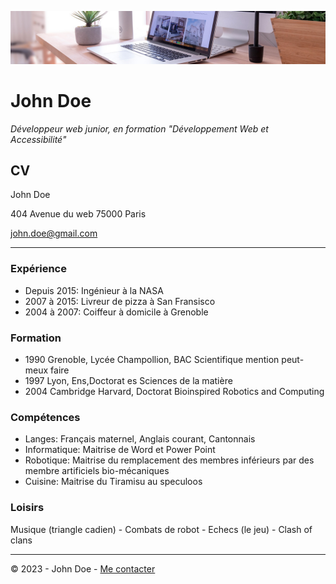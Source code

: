 ![John Doe](https://github.com/Tom-Roche-Oclock/S01E11-Atelier-Recap/blob/main/img/desk-banner.jpg)

# John Doe

*Développeur web junior, en formation "Développement Web et Accessibilité"*

## CV

John Doe

404 Avenue du web
75000 Paris

john.doe@gmail.com

---

### Expérience

- Depuis 2015: Ingénieur à la NASA
- 2007 à 2015: Livreur de pizza à San Fransisco
- 2004 à 2007: Coiffeur à domicile à Grenoble

### Formation

- 1990 Grenoble, Lycée Champollion, BAC Scientifique mention peut-meux faire
- 1997 Lyon, Ens,Doctorat es Sciences de la matière
- 2004 Cambridge Harvard, Doctorat Bioinspired Robotics and Computing

### Compétences

- Langes: Français maternel, Anglais courant, Cantonnais
- Informatique: Maitrise de Word et Power Point
- Robotique: Maitrise du remplacement des membres inférieurs par des membre artificiels bio-mécaniques
- Cuisine: Maitrise du Tiramisu au speculoos


### Loisirs

Musique (triangle cadien) - Combats de robot - Echecs (le jeu) - Clash of clans

---

© 2023 - John Doe - [Me contacter](contact.md)


